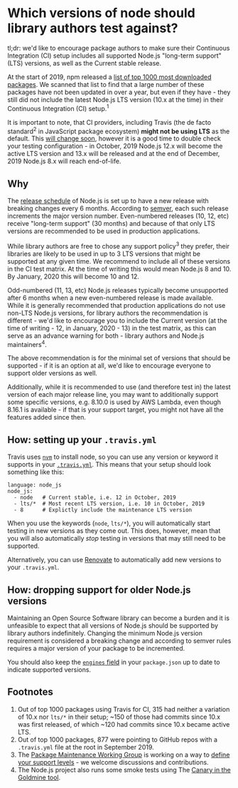 # Which versions of node should library authors test against?

tl;dr: we'd like to encourage package authors to make sure their Continuous Integration (CI) setup includes all supported Node.js "long-term support" (LTS) versions, as well as the Current stable release.

At the start of 2019, npm released a [list of top 1000 most downloaded packages](https://docs.google.com/spreadsheets/d/1lZDNYsLntwD2q9XaTw-XLuG0VpHH6cOV-Uoa7Y1aTSM/edit#gid=1745448509). We scanned that list to find that a large number of these packages have not been updated in over a year, but even if they have - they still did not include the latest Node.js LTS version (10.x at the time) in their Continuous Integration (CI) setup.<sup>1</sup>

It is important to note, that CI providers, including Travis (the de facto standard<sup>2</sup> in JavaScript package ecosystem) **might not be using LTS** as the default. This [will change soon](https://github.com/travis-ci/travis-build/pull/1747), however it is a good time to double check your testing configuration - in October, 2019 Node.js 12.x will become the active LTS version and 13.x will be released and at the end of December, 2019 Node.js 8.x will reach end-of-life.

## Why

The [release schedule](https://nodejs.org/en/about/releases/) of Node.js is set up to have a new release with breaking changes every 6 months. According to [semver](https://semver.org), each such release increments the major version number. Even-numbered releases (10, 12, etc) receive "long-term support" (30 months) and because of that only LTS versions are recommended to be used in production applications.

While library authors are free to chose any support policy<sup>3</sup> they prefer, their libraries are likely to be used in up to 3 LTS versions that might be supported at any given time. We recommend to include all of these versions in the CI test matrix. At the time of writing this would mean Node.js 8 and 10. By January, 2020 this will become 10 and 12.

Odd-numbered (11, 13, etc) Node.js releases typically become unsupported after 6 months when a new even-numbered release is made available. While it is generally recommended that production applications do not use non-LTS Node.js versions, for library authors the recommendation is different - we'd like to encourage you to include the Current version (at the time of writing - 12, in January, 2020 - 13) in the test matrix, as this can serve as an advance warning for both - library authors and Node.js maintainers<sup>4</sup>.

The above recommendation is for the minimal set of versions that should be supported - if it is an option at all, we'd like to encourage everyone to support older versions as well.

Additionally, while it is recommended to use (and therefore test in) the latest version of each major release line, you may want to additionally support some specific versions, e.g. 8.10.0 is used by AWS Lambda, even though 8.16.1 is available - if that is your support target, you might not have all the features added since then.

## How: setting up your `.travis.yml`

Travis uses [`nvm`](https://github.com/nvm-sh/nvm) to install node, so you can use any version or keyword it supports in your [`.travis.yml`](https://docs.travis-ci.com/user/languages/javascript-with-nodejs/#specifying-nodejs-versions). This means that your setup should look something like this:

```
language: node_js
node_js:
  - node   # Current stable, i.e. 12 in October, 2019
  - lts/*  # Most recent LTS version, i.e. 10 in October, 2019
  - 8      # Explictly include the maintenance LTS version
``` 

When you use the keywords (`node`, `lts/*`), you will automatically start testing in new versions as they come out. This does, however, mean that you will also automatically _stop_ testing in versions that may still need to be supported.

Alternatively, you can use [Renovate](https://docs.renovatebot.com/node/) to automatically add new versions to your `.travis.yml`.

## How: dropping support for older Node.js versions

Maintaining an Open Source Software library can become a burden and it is unfeasible to expect that all versions of Node.js should be supported by library authors indefinitely. Changing the minimum Node.js version requirement is considered a breaking change and according to semver rules requires a major version of your package to be incremented.

You should also keep the [`engines` field](https://docs.npmjs.com/files/package.json#engines) in your `package.json` up to date to indicate supported versions.

## Footnotes

1. Out of top 1000 packages using Travis for CI, 315 had neither a variation of 10.x nor `lts/*` in their setup; ~150 of those had commits since 10.x was first released, of which ~120 had commits since 10.x became active LTS.
2. Out of top 1000 packages, 877 were pointing to GitHub repos with a `.travis.yml` file at the root in September 2019.
3. The [Package Maintenance Working Group](https://github.com/nodejs/package-maintenance/) is working on a way to [define your support levels](https://github.com/nodejs/package-maintenance/blob/master/docs/drafts/PACKAGE-SUPPORT.md) - we welcome discussions and contributions.
4. The Node.js project also runs some smoke tests using The [Canary in the Goldmine tool](https://github.com/nodejs/citgm).
